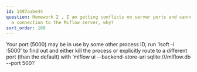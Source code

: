 ```yaml
---
id: 1497aabe44
question: Homework 2 , I am getting conflicts on server ports and cannot establish
  a connection to the MLflow server, why?
sort_order: 160
---
```


Your port (5000) may be in use by some other process ID, run ‘lsoft -i :5000’ to find out and either kill the process or explicitly route to a different port (than the default) with ‘mlflow ui --backend-store-uri sqlite:///mlflow.db --port 5001’


